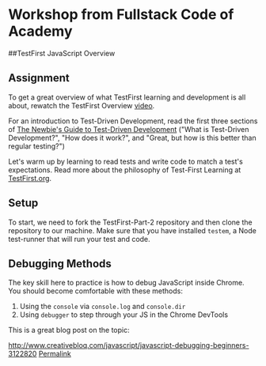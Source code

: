 # Workshop from Fullstack Code of Academy

##TestFirst JavaScript Overview


## Assignment

To get a great overview of what TestFirst learning and development is all about, rewatch the TestFirst Overview [video](https://learn.fullstackacademy.com/workshop/579658857915ac0300e38db9/content/57ade1d95d2a240300461b6c/text).

For an introduction to Test-Driven Development, read the first three sections of [The Newbie's Guide to Test-Driven Development](http://code.tutsplus.com/tutorials/the-newbies-guide-to-test-driven-development--net-13835) ("What is Test-Driven Development?", "How does it work?", and "Great, but how is this better than regular testing?")

Let's warm up by learning to read tests and write code to match a test's expectations. Read more about the philosophy of Test-First Learning at [TestFirst.org](http://testfirst.org/about#whytestfirstteaching).


## Setup

To start, we need to fork the TestFirst-Part-2 repository and then clone the repository to our machine. Make sure that you have installed `testem`, a Node test-runner that will run your test and code.


## Debugging Methods

The key skill here to practice is how to debug JavaScript inside Chrome. You should become comfortable with these methods:

1.  Using the `console` via `console.log` and `console.dir`
2.  Using `debugger` to step through your JS in the Chrome DevTools

This is a great blog post on the topic:

http://www.creativebloq.com/javascript/javascript-debugging-beginners-3122820
[Permalink](https://www.evernote.com/shard/s3/sh/3923d313-0199-4272-b589-8a8d397a94c5/b726f74c27265fc96bb8b185e13f9208)


